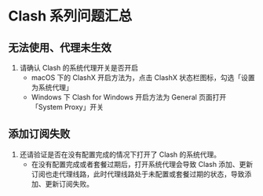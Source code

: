 # Clash 系列问题汇总

## 无法使用、代理未生效

1. 请确认 Clash 的系统代理开关是否开启
   * macOS 下的 ClashX 开启方法为，点击 ClashX 状态栏图标，勾选「设置为系统代理」
   * Windows 下 Clash for Windows 开启方法为 General 页面打开「System Proxy」开关

## 添加订阅失败

1. 还请验证是否在没有配置完成的情况下打开了 Clash 的系统代理。
   * 在没有配置完成或者套餐过期后，打开系统代理会导致 Clash 添加、更新订阅也走代理线路，此时代理线路处于未配置或套餐过期的状态，导致添加、更新订阅失败。
